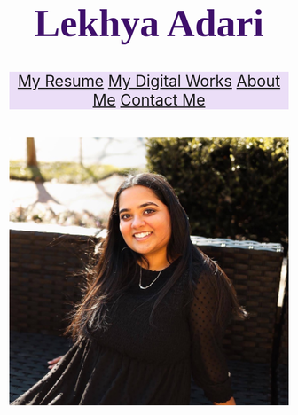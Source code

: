 <!DOCTYPE html>
<html lang = "en">
    <head>
        <meta charset = "utf-8">
<!--         <title>Lekhya Adari Personal Website</title> -->
    </head>
    <body>
        <h1 style = "color:rgb(63, 16, 107); text-align:center; font-family:'Times New Roman'; font-size:500%;">Lekhya Adari</h1>
        <nav style = "text-align:center; background-color:rgb(235, 222, 247); font-size:200%;">
            <a href="./resume.html">My Resume</a>
            <a href="./works.html">My Digital Works</a>
            <a href="./about.html">About Me</a>
            <a href="./contact.html">Contact Me</a>
        </nav>
        <br>
        <br>
        <br>
        <img src="senior_photo.jpg">
    </body>
</html>
